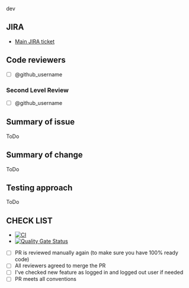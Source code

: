 dev
## JIRA

* [Main JIRA ticket](https://jira.softserve.academy/secure/RapidBoard.jspa?rapidView=id)


## Code reviewers

- [ ] @github_username

### Second Level Review

- [ ] @github_username

## Summary of issue

ToDo

## Summary of change

ToDo

## Testing approach

ToDo

## CHECK LIST
- [![CI](https://github.com/ita-social-projects/Fragments-front-end/actions/workflows/CI.yaml/badge.svg)](https://github.com/ita-social-projects/Fragments-front-end/actions/workflows/CI.yaml)
- [![Quality Gate Status](https://sonarcloud.io/api/project_badges/measure?project=ita-social-projects_Fragments-front-end&metric=alert_status)](https://sonarcloud.io/summary/new_code?id=ita-social-projects_Fragments-front-end)
- [ ]  PR is reviewed manually again (to make sure you have 100% ready code)
- [ ]  All reviewers agreed to merge the PR
- [ ]  I've checked new feature as logged in and logged out user if needed
- [ ]  PR meets all conventions
